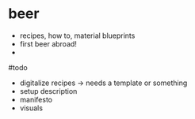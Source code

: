 # beer
- recipes, how to, material blueprints
- first beer abroad!
- 

#todo
- digitalize recipes -> needs a template or something
- setup description
- manifesto
- visuals
